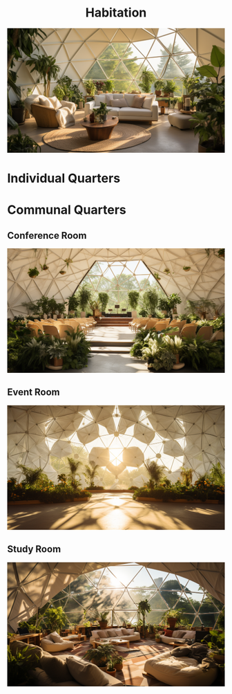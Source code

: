 <h1 align="center"> Habitation </h1>

<p align="center" width="100%"><img src="../images/habitation.png" /></p>

# Individual Quarters



# Communal Quarters

## Conference Room

<p align="center" width="25%"><img src="../images/conference_room.png" /></p>

## Event Room

<p align="center" width="25%"><img src="../images/event_room.png" /></p>

## Study Room

<p align="center" width="25%"><img src="../images/study_room.png" /></p>

